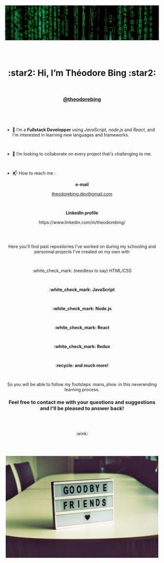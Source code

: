 <p align="center">
  <img src="https://github.com/theodorebing/theodorebing/blob/main/img/matrix-l.jpeg" alt="head">
</p>
<br>
<br>
<h1 align="center">:star2: Hi, I’m Théodore Bing :star2:</h1>
<br>
<h3 align="center"><a href="https://github.com/theodorebing" taget="_blank" title="github">@theodorebing</a></h3>
<br>
<br>
<br>

- :floppy_disk: I’m a **Fullstack Developper** using *JavaScript*, *node.js* and *React*, and I'm interested in learning new languages and frameworks.

<br>

- :two_men_holding_hands: I’m looking to collaborate on every project that's challenging to me.

<br>

- :mailbox_with_mail: How to reach me : 

<p align="center">
  <strong>e-mail</strong>
</p>
<p align="center">
  <a href="theodorebing.dev@gmail.com" taget="_blank" title="email">theodorebing.dev@gmail.com</a> 
</p>
<br>
<p align="center">
<strong>LinkedIn profile</strong>
</p>
<p align="center">
https://www.linkedin.com/in/theodorebing/
</p> 

<br>
<br>

<p align="center">
Here you'll find past repositories I've worked on during my schooling and personnal projects I've created on my own with
</p>
<br>
<p align="center" >
   :white_check_mark: (needless to say) HTML/CSS 
</p>
<br>
<p align="center" >
  <strong>:white_check_mark: JavaScript</strong>
</p> 
<br>
<p align="center" >
  <strong>:white_check_mark: Node.js</strong>
</p> 
<br>
<p align="center" >
  <strong>:white_check_mark: React</strong>
</p> 
<br>
<p align="center" >
  <strong>:white_check_mark: Redux</strong>
</p> 
<br>
<p align="center" >
  <strong>:recycle: and much more!</strong>
</p> 

<br>

<p align="center" >
  So you will be able to follow my footsteps :mans_shoe: in this neverending learning process.
</p> 

<h3 align="center">
 Feel free to <strong>contact me</strong> with your questions and suggestions and I'll be pleased to answer back! 
</h3>

<br>
<br>

<p align="center">
:wink:
  
<br>
<br>
<br>
<br>

<p align="center">
  <img src="https://github.com/theodorebing/theodorebing/blob/main/img/goodbye.jpg" alt="head" width="500"> 
</p>
